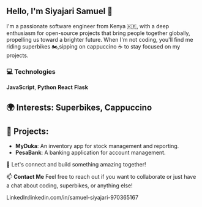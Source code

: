 ## Hello, I'm Siyajari Samuel 👋

I'm a passionate software engineer from Kenya 🇰🇪, with a deep enthusiasm for open-source projects that bring people together globally, propelling us toward a brighter future. When I'm not coding, you'll find me riding superbikes 🏍️,sipping on cappuccino ☕ to stay focused on my projects.


### 💻 Technologies

**JavaScript**,
**Python**
**React**
**Flask**

## 🌍 Interests: Superbikes,  Cappuccino

## 🚀 Projects:
- **MyDuka**: An inventory app for stock management and reporting.
- **PesaBank**: A banking application for account management.
  
🤝 Let's connect and build something amazing together!

📫 **Contact Me**
  Feel free to reach out if you want to collaborate or just have a chat about coding, superbikes, or anything else!

LinkedIn:linkedin.com/in/samuel-siyajari-970365167
